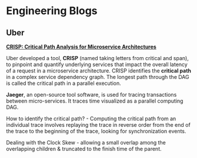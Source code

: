 # Engineering Blogs

## Uber

**[CRISP: Critical Path Analysis for Microservice Architectures](https://www.uber.com/blog/crisp-critical-path-analysis-for-microservice-architectures/)**

Uber developed a tool, **CRISP** (named taking letters from critical and span), to pinpoint and quantify underlying services that impact the overall latency of a request in a microservice architecture. CRISP identifies the **critical path** in a complex service dependency graph. The longest path through the DAG is called the critical path in a parallel execution.

**Jaeger**, an open-source tool software, is used for tracing transactions between micro-services. It traces time visualized as a parallel computing DAG.

How to identify the critical path? - Computing the critical path from an individual trace involves replaying the trace in reverse order from the end of the trace to the beginning of the trace, looking for synchronization events.

Dealing with the Clock Skew - allowing a small overlap among the overlapping children & truncated to the finish time of the parent.
